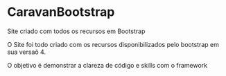 # CaravanBootstrap
Site criado com todos os recursos em Bootstrap

O Site foi todo criado com os recursos disponibilizados pelo bootstrap em sua versaõ 4. 

O objetivo é demonstrar a clareza de código e skills com o framework
